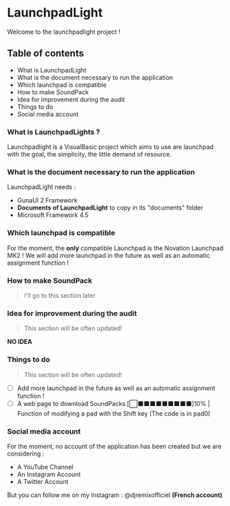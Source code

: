 # LaunchpadLight
Welcome to the launchpadlight project !
## Table of contents
* What is LaunchpadLight
* What is the document necessary to run the application
* Which launchpad is compatible
* How to make SoundPack
* Idea for improvement during the audit
* Things to do
* Social media account

### What is LaunchpadLights ?
Launchpadlight is a VisualBasic project which aims to use are launchpad with the goal, the simplicity, the little demand of resource.

### What is the document necessary to run the application
LaunchpadLight needs :
* GunaUI 2 Framework
* **Documents of LaunchpadLight** to copy in its "documents" folder
* Microsoft Framework 4.5

### Which launchpad is compatible
For the moment, the **only** compatible Launchpad is the Novation Launchpad MK2 ! We will add more launchpad in the future as well as an automatic assignment function !

### How to make SoundPack
> I'll go to this section later 

### Idea for improvement during the audit
> This section will be often updated!

**NO IDEA**

### Things to do
> This section will be often updated!

- [ ] Add more launchpad in the future as well as an automatic assignment function !
- [ ] A web page to download SoundPacks
[⬜⬛⬛⬛⬛⬛⬛⬛⬛⬛]10% | Function of modifying a pad with the Shift key (The code is in pad0)

### Social media account
For the moment, no account of the application has been created but we are considering :
* A YouTube Channel
* An Instagram Account
* A Twitter Account

But you can follow me on my Instagram : @djremixofficiel **(French account)**
